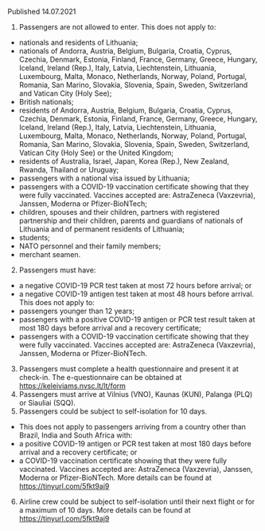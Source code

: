 Published 14.07.2021
1. Passengers are not allowed to enter.
This does not apply to:
- nationals and residents of Lithuania;
- nationals of Andorra, Austria, Belgium, Bulgaria, Croatia, Cyprus, Czechia, Denmark, Estonia, Finland, France, Germany, Greece, Hungary, Iceland, Ireland (Rep.), Italy, Latvia, Liechtenstein, Lithuania, Luxembourg, Malta, Monaco, Netherlands, Norway, Poland, Portugal, Romania, San Marino, Slovakia, Slovenia, Spain, Sweden, Switzerland and Vatican City (Holy See);
- British nationals;
- residents of Andorra, Austria, Belgium, Bulgaria, Croatia, Cyprus, Czechia, Denmark, Estonia, Finland, France, Germany, Greece, Hungary, Iceland, Ireland (Rep.), Italy, Latvia, Liechtenstein, Lithuania, Luxembourg, Malta, Monaco, Netherlands, Norway, Poland, Portugal, Romania, San Marino, Slovakia, Slovenia, Spain, Sweden, Switzerland, Vatican City (Holy See) or the United Kingdom;
- residents of Australia, Israel, Japan, Korea (Rep.), New Zealand, Rwanda, Thailand or Uruguay;
- passengers with a national visa issued by Lithuania;
- passengers with a COVID-19 vaccination certificate showing that they were fully vaccinated. Vaccines accepted are: AstraZeneca (Vaxzevria), Janssen, Moderna or Pfizer-BioNTech;
- children, spouses and their children, partners with registered partnership and their children, parents and guardians of nationals of Lithuania and of permanent residents of Lithuania;
- students;
- NATO personnel and their family members;
- merchant seamen.
2. Passengers must have:
- a negative COVID-19 PCR test taken at most 72 hours before arrival; or
- a negative COVID-19 antigen test taken at most 48 hours before arrival.
This does not apply to:
- passengers younger than 12 years;
- passengers with a positive COVID-19 antigen or PCR test result taken at most 180 days before arrival and a recovery certificate;
- passengers with a COVID-19 vaccination certificate showing that they were fully vaccinated. Vaccines accepted are: AstraZeneca (Vaxzevria), Janssen, Moderna or Pfizer-BioNTech.
3. Passengers must complete a health questionnaire and present it at check-in. The e-questionnaire can be obtained at <a href="https://keleiviams.nvsc.lt/lt/form">https://keleiviams.nvsc.lt/lt/form</a> 
4. Passengers must arrive at Vilnius (VNO), Kaunas (KUN), Palanga (PLQ) or Siauliai (SQQ).
5. Passengers could be subject to self-isolation for 10 days. 
- This does not apply to passengers arriving from a country other than Brazil, India and South Africa with:
- a positive COVID-19 antigen or PCR test taken at most 180 days before arrival and a recovery certificate; or
- a COVID-19 vaccination certificate showing that they were fully vaccinated. Vaccines accepted are: AstraZeneca (Vaxzevria), Janssen, Moderna or Pfizer-BioNTech.
More details can be found at <a href="https://tinyurl.com/5fkt9aj9">https://tinyurl.com/5fkt9aj9</a> 
6. Airline crew could be subject to self-isolation until their next flight or for a maximum of 10 days. More details can be found at <a href="https://tinyurl.com/5fkt9aj9">https://tinyurl.com/5fkt9aj9</a> 

